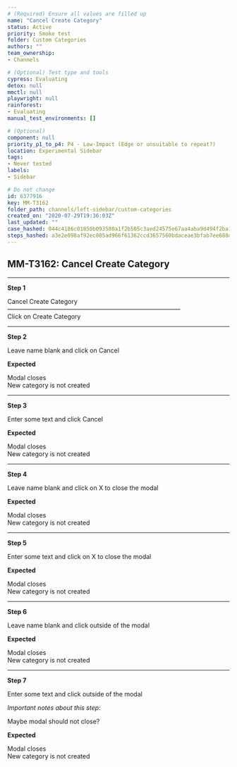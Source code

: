 ```yaml
---
# (Required) Ensure all values are filled up
name: "Cancel Create Category"
status: Active
priority: Smoke test
folder: Custom Categories
authors: ""
team_ownership: 
- Channels

# (Optional) Test type and tools
cypress: Evaluating
detox: null
mmctl: null
playwright: null
rainforest: 
- Evaluating
manual_test_environments: []

# (Optional)
component: null
priority_p1_to_p4: P4 - Low-Impact (Edge or unsuitable to repeat?)
location: Experimental Sidebar
tags: 
- Never tested
labels: 
- Sidebar

# Do not change
id: 6377916
key: MM-T3162
folder_path: channels/left-sidebar/custom-categories
created_on: "2020-07-29T19:36:03Z"
last_updated: ""
case_hashed: 044c4186c01850b093580a1f2b505c3aed24575e67aa4aba9d494f2ba16edb38449dc89d33588f73d15c1768ebf5c7df
steps_hashed: a3e2e098af92ec085ad966f61362ccd3657560bdaceae3bfab7ee688d6d842ba8a3ad54b62f2dd85cc3d6966c0edb5ec
---
```


## MM-T3162: Cancel Create Category

---

**Step 1**

Cancel Create Category\
————————————————————————————\
Click on Create Category

---

**Step 2**

Leave name blank and click on Cancel

**Expected**

Modal closes\
New category is not created

---

**Step 3**

Enter some text and click Cancel

**Expected**

Modal closes\
New category is not created

---

**Step 4**

Leave name blank and click on X to close the modal

**Expected**

Modal closes\
New category is not created

---

**Step 5**

Enter some text and click on X to close the modal

**Expected**

Modal closes\
New category is not created

---

**Step 6**

Leave name blank and click outside of the modal

**Expected**

Modal closes\
New category is not created

---

**Step 7**

Enter some text and click outside of the modal

_Important notes about this step:_

Maybe modal should not close?

**Expected**

Modal closes\
New category is not created
